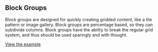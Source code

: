 ## Block Groups

Block groups are designed for quickly creating gridded content, like a tile pattern or image gallery. Block groups are percentage based, so they can subdivide columns. Block groups have the ability to break the regular grid system, and thus should be used sparingly and with thought.

[View the example](../page-layouts/grid#block-groups)